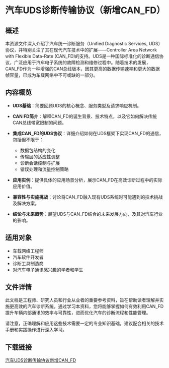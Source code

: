 # 汽车UDS诊断传输协议（新增CAN_FD）

## 概述

本资源文件深入介绍了汽车统一诊断服务（Unified Diagnostic Services, UDS）协议，并特别关注了其在现代汽车技术中的扩展——Controller Area Network with Flexible Data-Rate (CAN_FD)的支持。UDS是一种国际标准化的诊断通信协议，广泛应用于汽车电子系统的故障检测和维修过程中。随着技术的发展，CAN_FD作为一种增强的CAN总线版本，因其更高的数据传输速率和更大的数据帧容量，已成为车载网络中不可或缺的一部分。

## 内容概览

- **UDS基础**：简要回顾UDS的核心概念、服务类型及请求响应机制。
  
- **CAN FD简介**：解释CAN_FD的诞生背景、技术特点，以及它如何解决传统CAN总线带宽限制的问题。
  
- **集成CAN_FD的UDS协议**：详细介绍如何在UDS框架下实现CAN_FD的通信，包括但不限于：
    - 数据包结构的变化
    - 传输层的适应性调整
    - 诊断会话控制与扩展
    - 错误处理和流量控制策略
    
- **应用实例**：提供具体的应用场景分析，展示CAN_FD在高效诊断过程中的实际应用价值。
  
- **兼容性与实施挑战**：讨论将CAN_FD融入现有UDS系统时可能遇到的技术挑战及解决方案。
  
- **结论与未来趋势**：展望UDS与CAN_FD结合的未来发展方向，及其对汽车行业的影响。

## 适用对象

- 车载网络工程师
- 汽车软件开发者
- 诊断工具制造商
- 对汽车电子通讯感兴趣的学者和学生

## 文件详情

此文档是工程师、研究人员和行业从业者的重要参考资料，旨在帮助读者理解并实施更高效的汽车诊断系统。通过学习本资料，您将能够掌握如何有效利用CAN_FD提升车辆内部通讯的效率与可靠性，进而优化汽车的诊断流程和性能管理。

请注意，正确理解和应用这些技术需要一定的专业知识基础，建议配合相关的技术手册和实践操作进行深入学习。

## 下载链接

[汽车UDS诊断传输协议新增CAN_FD](https://pan.quark.cn/s/992e804e96dc)